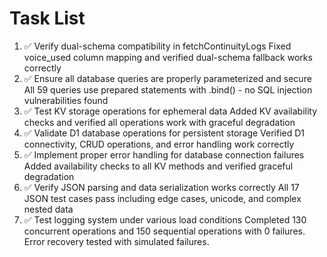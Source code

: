 # Task List

1. ✅ Verify dual-schema compatibility in fetchContinuityLogs
Fixed voice_used column mapping and verified dual-schema fallback works correctly
2. ✅ Ensure all database queries are properly parameterized and secure
All 59 queries use prepared statements with .bind() - no SQL injection vulnerabilities found
3. ✅ Test KV storage operations for ephemeral data
Added KV availability checks and verified all operations work with graceful degradation
4. ✅ Validate D1 database operations for persistent storage
Verified D1 connectivity, CRUD operations, and error handling work correctly
5. ✅ Implement proper error handling for database connection failures
Added availability checks to all KV methods and verified graceful degradation
6. ✅ Verify JSON parsing and data serialization works correctly
All 17 JSON test cases pass including edge cases, unicode, and complex nested data
7. ✅ Test logging system under various load conditions
Completed 130 concurrent operations and 150 sequential operations with 0 failures. Error recovery tested with simulated failures.

